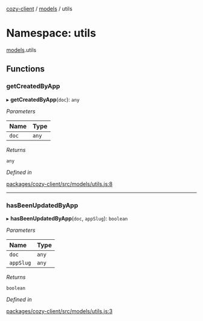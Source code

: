 [cozy-client](../README.md) / [models](models.md) / utils

# Namespace: utils

[models](models.md).utils

## Functions

### getCreatedByApp

▸ **getCreatedByApp**(`doc`): `any`

*Parameters*

| Name | Type |
| :------ | :------ |
| `doc` | `any` |

*Returns*

`any`

*Defined in*

[packages/cozy-client/src/models/utils.js:8](https://github.com/cozy/cozy-client/blob/master/packages/cozy-client/src/models/utils.js#L8)

***

### hasBeenUpdatedByApp

▸ **hasBeenUpdatedByApp**(`doc`, `appSlug`): `boolean`

*Parameters*

| Name | Type |
| :------ | :------ |
| `doc` | `any` |
| `appSlug` | `any` |

*Returns*

`boolean`

*Defined in*

[packages/cozy-client/src/models/utils.js:3](https://github.com/cozy/cozy-client/blob/master/packages/cozy-client/src/models/utils.js#L3)
